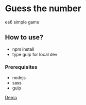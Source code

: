 # Guess the number

es6 simple game

## How to use?
- npm install
- type gulp for local dev


### Prerequisites
- nodejs 
- sass 
- gulp


[Demo](http://bobbykolev.com/guess/)